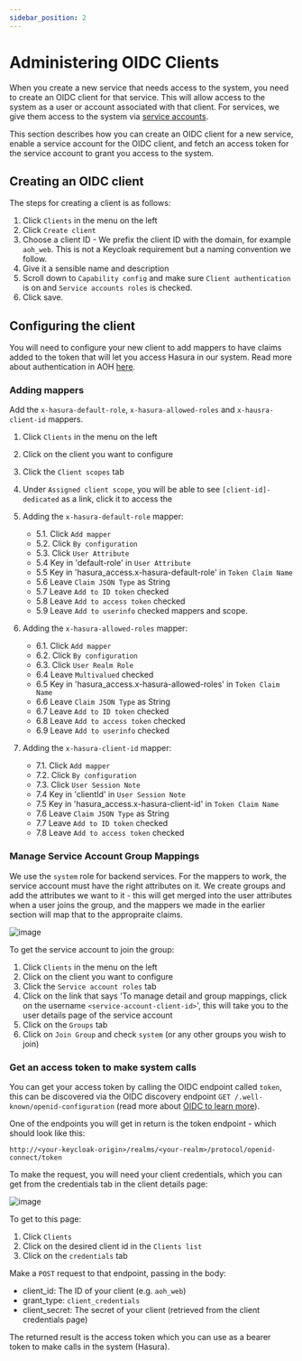 ```yaml
---
sidebar_position: 2
---
```


# Administering OIDC Clients

When you create a new service that needs access to the system, you need to create an OIDC client for that service. This
will allow access to the system as a user or account associated with that client. For services, we give them access to
the system via [service accounts](https://www.keycloak.org/docs/latest/server_admin/#_service_accounts).

This section describes how you can create an OIDC client for a new service, enable a service account for the OIDC
client, and fetch an access token for the service account to grant you access to the system.

## Creating an OIDC client

The steps for creating a client is as follows:

1. Click `Clients` in the menu on the left
2. Click `Create client`
3. Choose a client ID - We prefix the client ID with the domain, for example `aoh_web`. This is not a Keycloak requirement but a naming
   convention we follow.
4. Give it a sensible name and description
5. Scroll down to `Capability config` and make sure `Client authentication` is on and `Service accounts roles` is
   checked.
6. Click save.

## Configuring the client

You will need to configure your new client to add mappers to have claims added to the token that will let you access
Hasura in our system. Read more about authentication in AOH [here](/docs/docs/modules/iam/introduction#authentication-in-agil-ops-hub).

### Adding mappers

Add the `x-hasura-default-role`, `x-hasura-allowed-roles` and `x-hausra-client-id` mappers.

1. Click `Clients` in the menu on the left
2. Click on the client you want to configure
3. Click the `Client scopes` tab
4. Under `Assigned client scope`, you will be able to see `[client-id]-dedicated` as a link, click it to access the

5. Adding the `x-hasura-default-role` mapper:

    - 5.1. Click `Add mapper`
    - 5.2. Click `By configuration`
    - 5.3. Click `User Attribute`
    - 5.4 Key in 'default-role' in `User Attribute`
    - 5.5 Key in 'hasura_access.x-hasura-default-role' in `Token Claim Name`
    - 5.6 Leave `Claim JSON Type` as String
    - 5.7 Leave `Add to ID token` checked
    - 5.8 Leave `Add to access token` checked
    - 5.9 Leave `Add to userinfo` checked
      mappers and scope.

6. Adding the `x-hasura-allowed-roles` mapper:

    - 6.1. Click `Add mapper`
    - 6.2. Click `By configuration`
    - 6.3. Click `User Realm Role`
    - 6.4 Leave `Multivalued` checked
    - 6.5 Key in 'hasura_access.x-hasura-allowed-roles' in `Token Claim Name`
    - 6.6 Leave `Claim JSON Type` as String
    - 6.7 Leave `Add to ID token` checked
    - 6.8 Leave `Add to access token` checked
    - 6.9 Leave `Add to userinfo` checked

7. Adding the `x-hasura-client-id` mapper:

    - 7.1. Click `Add mapper`
    - 7.2. Click `By configuration`
    - 7.3. Click `User Session Note`
    - 7.4 Key in 'clientId' in `User Session Note`
    - 7.5 Key in 'hasura_access.x-hasura-client-id' in `Token Claim Name`
    - 7.6 Leave `Claim JSON Type` as String
    - 7.7 Leave `Add to ID token` checked
    - 7.8 Leave `Add to access token` checked

### Manage Service Account Group Mappings

We use the `system` role for backend services. For the mappers to work, the service account must have the right
attributes on it. We create groups and add the attributes we want to it - this will get merged into the user attributes
when a user joins the group, and the mappers we made in the earlier section will map that to the appropraite claims.

![image](/img/keycloak/keycloak_group_attributes.jpg)

To get the service account to join the group:

1. Click `Clients` in the menu on the left
2. Click on the client you want to configure
3. Click the `Service account roles` tab
4. Click on the link that says 'To manage detail and group mappings, click on the username
   `<service-account-client-id>`', this will take you to the user details page of the service account
5. Click on the `Groups` tab
6. Click on `Join Group` and check `system` (or any other groups you wish to join)

### Get an access token to make system calls

You can get your access token by calling the OIDC endpoint called `token`, this can be discovered via the OIDC
discovery endpoint `GET /.well-known/openid-configuration` (read more about
[OIDC to learn more](https://openid.net/specs/openid-connect-discovery-1_0.html#ProviderConfigurationRequest)).

One of the endpoints you will get in return is the token endpoint - which should look like this:

`http://<your-keycloak-origin>/realms/<your-realm>/protocol/openid-connect/token`

To make the request, you will need your client credentials, which you can get from the credentials tab in the client
details page:

![image](/img/keycloak/keycloak_client_details_credentials.jpg)

To get to this page:

1. Click `Clients`
2. Click on the desired client id in the `Clients list`
3. Click on the `credentials` tab

Make a `POST` request to that endpoint, passing in the body:

-   client_id: The ID of your client (e.g. `aoh_web`)
-   grant_type: `client_credentials`
-   client_secret: The secret of your client (retrieved from the client credentials page)

The returned result is the access token which you can use as a bearer token to make calls in the system (Hasura).
